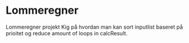 # Lommeregner
Lommeregner projekt
Kig på hvordan man kan sort inputlist baseret på prioitet og reduce amount of loops in calcResult.
